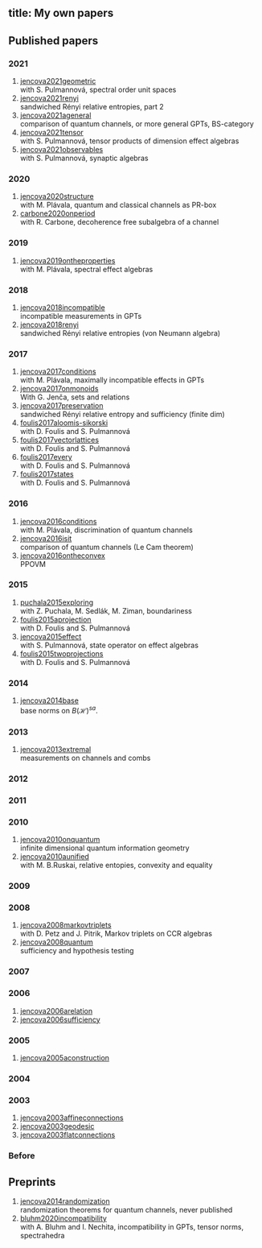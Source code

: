 title: My own papers
---
## Published papers

### 2021


1. [jencova2021geometric](jencova2021geometric)     
     with S. Pulmannová, spectral order unit spaces      
1. [jencova2021renyi](jencova2021renyi)    
     sandwiched Rényi relative entropies, part 2      
1. [jencova2021ageneral](jencova2021ageneral)    
     comparison of quantum channels, or more general GPTs, BS-category 
1. [jencova2021tensor](jencova2021tensor)    
     with S. Pulmannová, tensor products of dimension effect algebras    
1. [jencova2021observables](jencova2021observables)    
     with S. Pulmannová, synaptic algebras

### 2020


1. [jencova2020structure](jencova2020structure)    
     with M. Plávala, quantum and classical channels as PR-box       
1. [carbone2020onperiod](carbone2020onperiod)    
     with R. Carbone, decoherence free subalgebra of a channel

### 2019

1. [jencova2019ontheproperties](jencova2019ontheproperties)   
     with M. Plávala, spectral effect algebras

### 2018



1. [jencova2018incompatible](jencova2018incompatible)     
     incompatible measurements in GPTs       
1. [jencova2018renyi](jencova2018renyi)    
     sandwiched Rényi relative entropies (von Neumann algebra)

### 2017


1. [jencova2017conditions](jencova2017conditions)    
     with M. Plávala, maximally incompatible effects in GPTs   
1. [jencova2017onmonoids](jencova2017onmonoids)    
     With G. Jenča, sets and relations    
1. [jencova2017preservation](jencova2017preservation)    
     sandwiched Rényi relative entropy and sufficiency (finite dim)
1. [foulis2017aloomis-sikorski](foulis2017aloomis-sikorski)    
     with D. Foulis and S. Pulmannová    
1. [foulis2017vectorlattices](foulis2017vectorlattices)    
     with D. Foulis and S. Pulmannová    
1. [foulis2017every](foulis2017every)    
     with D. Foulis and S. Pulmannová
1. [foulis2017states](foulis2017states)    
    with D. Foulis and S. Pulmannová

### 2016



1. [jencova2016conditions](jencova2016conditions)    
    with M. Plávala, discrimination of quantum channels        
1. [jencova2016isit](jencova2016isit)     
    comparison of quantum channels (Le Cam theorem)   
1. [jencova2016ontheconvex](jencova2016ontheconvex)    
    PPOVM

### 2015

1. [puchala2015exploring](puchala2015exploring)     
     with Z. Puchala, M. Sedlák, M. Ziman, boundariness       
1. [foulis2015aprojection](foulis2015aprojection)    
    with D. Foulis and S. Pulmannová
1. [jencova2015effect](jencova2015effect)    
    with S. Pulmannová, state operator on effect algebras     
1. [foulis2015twoprojections](foulis2015twoprojections)     
    with D. Foulis and S. Pulmannová  


### 2014


1. [jencova2014base](jencova2014base)    
    base norms on $B(\mathcal H)^{sa}$.    


### 2013

1. [jencova2013extremal](jencova2013extremal)    
    measurements on channels and combs


### 2012


### 2011

### 2010


1. [jencova2010onquantum](jencova2010onquantum)    
    infinite dimensional quantum information geometry     
1. [jencova2010aunified](jencova2010aunified)    
    with M. B.Ruskai, relative entopies, convexity and equality

 
### 2009



### 2008


1. [jencova2008markovtriplets](jencova2008markovtriplets)    
    with D. Petz and J. Pitrik, Markov triplets on CCR algebras   
1. [jencova2008quantum](jencova2008quantum)    
    sufficiency and hypothesis testing

### 2007


### 2006

1. [jencova2006arelation](jencova2006arelation)    
1. [jencova2006sufficiency](jencova2006sufficiency)


### 2005

1. [jencova2005aconstruction](jencova2005aconstruction)

### 2004


### 2003

1. [jencova2003affineconnections](jencova2003affineconnections)    
1. [jencova2003geodesic](jencova2003geodesic)    
1. [jencova2003flatconnections](jencova2003flatconnections)    

### Before



## Preprints


1. [jencova2014randomization](jencova2014randomization)    
    randomization theorems for quantum channels, never published    
1. [bluhm2020incompatibility](bluhm2020incompatibility)    
    with A. Bluhm and I. Nechita, incompatibility in GPTs, tensor norms, spectrahedra
